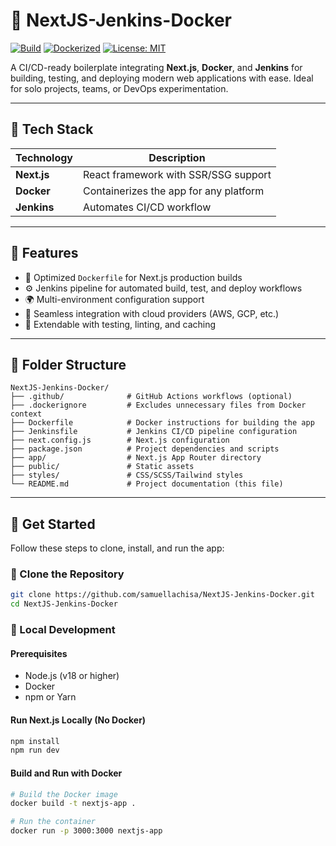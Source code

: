 

# 🧱 NextJS-Jenkins-Docker

[![Build](https://img.shields.io/badge/build-passing-brightgreen)](https://github.com/your-username/NextJS-Jenkins-Docker)
[![Dockerized](https://img.shields.io/badge/docker-ready-blue)](https://hub.docker.com/)
[![License: MIT](https://img.shields.io/badge/license-MIT-yellow.svg)](LICENSE)

A CI/CD-ready boilerplate integrating **Next.js**, **Docker**, and **Jenkins** for building, testing, and deploying modern web applications with ease. Ideal for solo projects, teams, or DevOps experimentation.

---

## 🧰 Tech Stack

| Technology  | Description                           |
|-------------|---------------------------------------|
| **Next.js** | React framework with SSR/SSG support  |
| **Docker**  | Containerizes the app for any platform|
| **Jenkins** | Automates CI/CD workflow              |

---

## 🚀 Features

- 🔧 Optimized `Dockerfile` for Next.js production builds
- ⚙️ Jenkins pipeline for automated build, test, and deploy workflows
- 🌍 Multi-environment configuration support
- 🔁 Seamless integration with cloud providers (AWS, GCP, etc.)
- 🧪 Extendable with testing, linting, and caching

---

## 📁 Folder Structure

```text
NextJS-Jenkins-Docker/
├── .github/              # GitHub Actions workflows (optional)
├── .dockerignore         # Excludes unnecessary files from Docker context
├── Dockerfile            # Docker instructions for building the app
├── Jenkinsfile           # Jenkins CI/CD pipeline configuration
├── next.config.js        # Next.js configuration
├── package.json          # Project dependencies and scripts
├── app/                  # Next.js App Router directory
├── public/               # Static assets
├── styles/               # CSS/SCSS/Tailwind styles
└── README.md             # Project documentation (this file)
```

---

## 🔰 Get Started

Follow these steps to clone, install, and run the app:

### 🧾 Clone the Repository

```bash
git clone https://github.com/samuellachisa/NextJS-Jenkins-Docker.git
cd NextJS-Jenkins-Docker
```

### 🧪 Local Development

#### Prerequisites

- Node.js (v18 or higher)
- Docker
- npm or Yarn

#### Run Next.js Locally (No Docker)

```bash
npm install
npm run dev
```

#### Build and Run with Docker

```bash
# Build the Docker image
docker build -t nextjs-app .

# Run the container
docker run -p 3000:3000 nextjs-app
```

